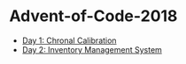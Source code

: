 # Advent-of-Code-2018

- [Day 1: Chronal Calibration](src/main/scala/day01)
- [Day 2: Inventory Management System](src/main/scala/day02)